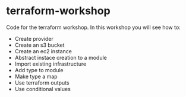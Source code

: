 # terraform-workshop
Code for the terraform workshop. In this workshop you will see how to:

* Create provider
* Create an s3 bucket
* Create an ec2 instance
* Abstract instace creation to a module
* Import existing infrastructure
* Add type to module
* Make type a map
* Use terraform outputs
* Use conditional values
